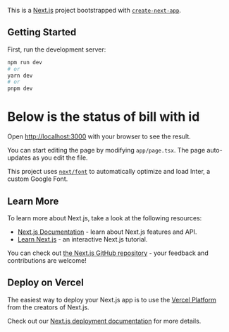 This is a [Next.js](https://nextjs.org/) project bootstrapped with [`create-next-app`](https://github.com/vercel/next.js/tree/canary/packages/create-next-app).

## Getting Started

First, run the development server:

```bash
npm run dev
# or
yarn dev
# or
pnpm dev
```

# Below is the status of bill with id
<!-- {
  InProcess: 0,
  New: 1,
  Drafted: 2,
  Sent: 3,
  Approval Sent: 4,
  Bill Approved: 5,
  Bill Rejected: 6,
  Bill Approval Requested: 7,
  Bill Failed: 8,
  Deleted: 9,
  Bill Posted: 10,
  Payment Approval Sent: 11,
  Payment Approved: 12,
  Payment Rejected: 13,
  Payment On Hold: 14,
  Selected For Payment: 15,
  Paid: 16,
  Partially Paid: 17,
  Reversed: 18,
  Reversal: 19,
  Send Bill To Pay: 20,
}
NOTE :-Not use value 35 its used for ocr Done Status in Document Table
SendBillToPay = 20 Need to change in Future -->

Open [http://localhost:3000](http://localhost:3000) with your browser to see the result.

You can start editing the page by modifying `app/page.tsx`. The page auto-updates as you edit the file.

This project uses [`next/font`](https://nextjs.org/docs/basic-features/font-optimization) to automatically optimize and load Inter, a custom Google Font.

## Learn More

To learn more about Next.js, take a look at the following resources:

- [Next.js Documentation](https://nextjs.org/docs) - learn about Next.js features and API.
- [Learn Next.js](https://nextjs.org/learn) - an interactive Next.js tutorial.

You can check out [the Next.js GitHub repository](https://github.com/vercel/next.js/) - your feedback and contributions are welcome!

## Deploy on Vercel

The easiest way to deploy your Next.js app is to use the [Vercel Platform](https://vercel.com/new?utm_medium=default-template&filter=next.js&utm_source=create-next-app&utm_campaign=create-next-app-readme) from the creators of Next.js.

Check out our [Next.js deployment documentation](https://nextjs.org/docs/deployment) for more details.

